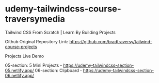 # udemy-tailwindcss-course-traversymedia
 Tailwind CSS From Scratch | Learn By Building Projects

Github Original Repository Link: https://github.com/bradtraversy/tailwind-course-projects


Projects Live Demo

05-section: 5 Mini Projects - https://udemy-tailwindcss-section-05.netlify.app/
06-section: Clipboard       - https://udemy-tailwindcss-section-06.netlify.app/